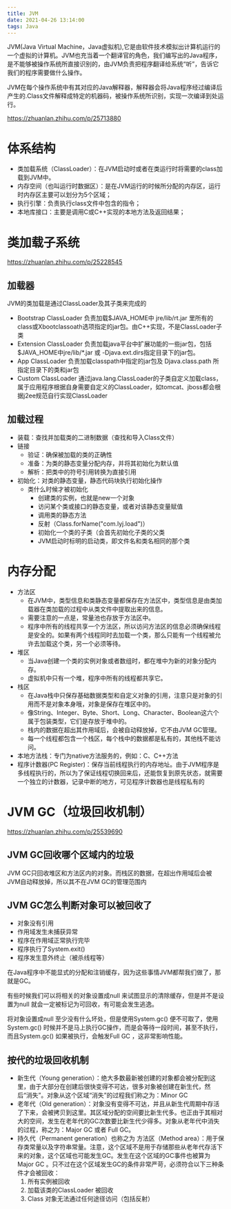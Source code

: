 ```yaml
---
title: JVM
date: 2021-04-26 13:14:00
tags: Java
---
```

JVM(Java Virtual Machine，Java虚拟机),它是由软件技术模拟出计算机运行的一个虚拟的计算机。JVM也充当着一个翻译官的角色，我们编写出的Java程序，是不能够被操作系统所直接识别的，由JVM负责把程序翻译给系统“听”，告诉它我们的程序需要做什么操作。

JVM在每个操作系统中有其对应的Java解释器，解释器会将Java程序经过编译后产生的.Class文件解释成特定的机器码，被操作系统所识别，实现一次编译到处运行。
<!--more-->
<https://zhuanlan.zhihu.com/p/25713880>

# 体系结构
- 类加载系统（ClassLoader）：在JVM启动时或者在类运行时将需要的class加载到JVM中。
- 内存空间（也叫运行时数据区）：是在JVM运行的时候所分配的内存区，运行时内存区主要可以划分为5个区域；
- 执行引擎：负责执行class文件中包含的指令；
- 本地库接口：主要是调用C或C++实现的本地方法及返回结果；

# 类加载子系统
<https://zhuanlan.zhihu.com/p/25228545>
## 加载器
JVM的类加载是通过ClassLoader及其子类来完成的
- Bootstrap ClassLoader 负责加载$JAVA_HOME中 jre/lib/rt.jar 里所有的class或Xbootclassoath选项指定的jar包。由C++实现，不是ClassLoader子类
- Extension ClassLoader 负责加载java平台中扩展功能的一些jar包，包括$JAVA_HOME中jre/lib/*.jar 或 -Djava.ext.dirs指定目录下的jar包。
- App ClassLoader 负责加载classpath中指定的jar包及 Djava.class.path 所指定目录下的类和jar包
- Custom ClassLoader 通过java.lang.ClassLoader的子类自定义加载class，属于应用程序根据自身需要自定义的ClassLoader，如tomcat、jboss都会根据j2ee规范自行实现ClassLoader

## 加载过程
- 装载：查找并加载类的二进制数据（查找和导入Class文件）
- 链接
    - 验证：确保被加载的类的正确性
    - 准备：为类的静态变量分配内存，并将其初始化为默认值
    - 解析：把类中的符号引用转换为直接引用
- 初始化：对类的静态变量，静态代码块执行初始化操作
    - 类什么时候才被初始化
        - 创建类的实例，也就是new一个对象
        - 访问某个类或接口的静态变量，或者对该静态变量赋值
        - 调用类的静态方法
        - 反射（Class.forName("com.lyj.load")）
        - 初始化一个类的子类（会首先初始化子类的父类
        - JVM启动时标明的启动类，即文件名和类名相同的那个类

# 内存分配
- 方法区
    - 在JVM中，类型信息和类静态变量都保存在方法区中，类型信息是由类加载器在类加载的过程中从类文件中提取出来的信息。
    - 需要注意的一点是，常量池也存放于方法区中。
    - 程序中所有的线程共享一个方法区，所以访问方法区的信息必须确保线程是安全的。如果有两个线程同时去加载一个类，那么只能有一个线程被允许去加载这个类，另一个必须等待。
- 堆区
    - 当Java创建一个类的实例对象或者数组时，都在堆中为新的对象分配内存。
    - 虚拟机中只有一个堆，程序中所有的线程都共享它。
- 栈区
    - 在Java栈中只保存基础数据类型和自定义对象的引用，注意只是对象的引用而不是对象本身哦，对象是保存在堆区中的。
    - 像String、Integer、Byte、Short、Long、Character、Boolean这六个属于包装类型，它们是存放于堆中的。
    - 栈内的数据在超出其作用域后，会被自动释放掉，它不由JVM GC管理。
    - 每一个线程都包含一个栈区，每个栈中的数据都是私有的，其他栈不能访问。
- 本地方法栈：专门为native方法服务的，例如：C、C++方法
- 程序计数器(PC Register)：保存当前线程执行的内存地址。由于JVM程序是多线程执行的，所以为了保证线程切换回来后，还能恢复到原先状态，就需要一个独立的计数器，记录中断的地方，可见程序计数器也是线程私有的

# JVM GC（垃圾回收机制）
<https://zhuanlan.zhihu.com/p/25539690>
## JVM GC回收哪个区域内的垃圾
JVM GC只回收堆区和方法区内的对象。而栈区的数据，在超出作用域后会被JVM自动释放掉，所以其不在JVM GC的管理范围内

## JVM GC怎么判断对象可以被回收了
- 对象没有引用
- 作用域发生未捕获异常
- 程序在作用域正常执行完毕
- 程序执行了System.exit()
- 程序发生意外终止（被杀线程等）

在Java程序中不能显式的分配和注销缓存，因为这些事情JVM都帮我们做了，那就是GC。

有些时候我们可以将相关的对象设置成null 来试图显示的清除缓存，但是并不是设置为null 就会一定被标记为可回收，有可能会发生逃逸。

将对象设置成null 至少没有什么坏处，但是使用System.gc() 便不可取了，使用System.gc() 时候并不是马上执行GC操作，而是会等待一段时间，甚至不执行，而且System.gc() 如果被执行，会触发Full GC ，这非常影响性能。

## 按代的垃圾回收机制
- 新生代（Young generation）：绝大多数最新被创建的对象都会被分配到这里，由于大部分在创建后很快变得不可达，很多对象被创建在新生代，然后“消失”。对象从这个区域“消失”的过程我们称之为：Minor GC 
- 老年代（Old generation）：对象没有变得不可达，并且从新生代周期中存活了下来，会被拷贝到这里。其区域分配的空间要比新生代多。也正由于其相对大的空间，发生在老年代的GC次数要比新生代少得多。对象从老年代中消失的过程，称之为：Major GC 或者 Full GC。
- 持久代（Permanent generation）也称之为 方法区（Method area）：用于保存类常量以及字符串常量。注意，这个区域不是用于存储那些从老年代存活下来的对象，这个区域也可能发生GC。发生在这个区域的GC事件也被算为 Major GC 。只不过在这个区域发生GC的条件非常严苛，必须符合以下三种条件才会被回收：
    1. 所有实例被回收
    2. 加载该类的ClassLoader 被回收
    3. Class 对象无法通过任何途径访问（包括反射）

